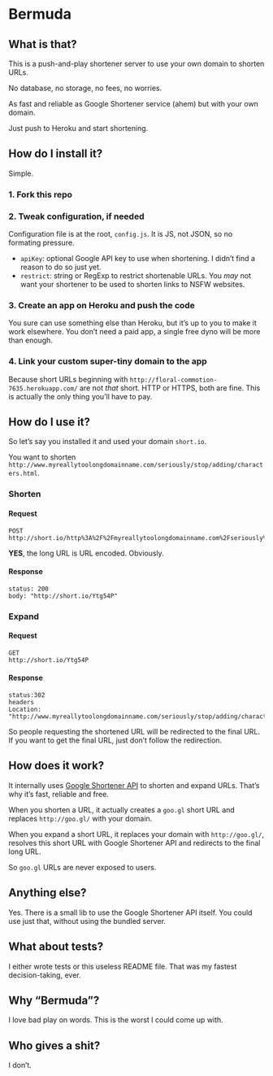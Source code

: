 # Bermuda

## What is that?
This is a push-and-play shortener server to use your own domain to shorten URLs.

No database, no storage, no fees, no worries.

As fast and reliable as Google Shortener service (ahem) but with your own domain.

Just push to Heroku and start shortening.

## How do I install it?
Simple.
### 1. Fork this repo
### 2. Tweak configuration, if needed
Configuration file is at the root, `config.js`. It is JS, not JSON, so no formating pressure.

- `apiKey`: optional Google API key to use when shortening. I didn’t find a reason to do so just yet.
- `restrict`: string or RegExp to restrict shortenable URLs. You _may_ not want your shortener to be used to shorten links to NSFW websites.

### 3. Create an app on Heroku and push the code
You sure can use something else than Heroku, but it’s up to you to make it work elsewhere. You don’t need a paid app, a single free dyno will be more than enough.

### 4. Link your custom super-tiny domain to the app
Because short URLs beginning with `http://floral-commotion-7635.herokuapp.com/` are not _that_ short.
HTTP or HTTPS, both are fine. This is actually the only thing you’ll have to pay.

## How do I use it?
So let’s say you installed it and used your domain `short.io`.

You want to shorten `http://www.myreallytoolongdomainname.com/seriously/stop/adding/characters.html`.

### Shorten
#### Request
```
POST
http://short.io/http%3A%2F%2Fmyreallytoolongdomainname.com%2Fseriously%2Fstop%2Fadding%2Fcharacters.html
```
__YES__, the long URL is URL encoded. Obviously.

#### Response
```
status: 200
body: "http://short.io/Ytg54P"
```

### Expand
#### Request
```
GET
http://short.io/Ytg54P
```

#### Response
```
status:302
headers
Location: "http://www.myreallytoolongdomainname.com/seriously/stop/adding/characters.html"
```

So people requesting the shortened URL will be redirected to the final URL. If you want to get the final URL, just don’t follow the redirection.

## How does it work?
It internally uses [Google Shortener API](https://developers.google.com/url-shortener) to shorten and expand URLs. That’s why it’s fast, reliable and free.

When you shorten a URL, it actually creates a `goo.gl` short URL and replaces `http://goo.gl/` with your domain.

When you expand a short URL, it replaces your domain with `http://goo.gl/`, resolves this short URL with Google Shortener API and redirects to the final long URL.

So `goo.gl` URLs are never exposed to users.

## Anything else?
Yes. There is a small lib to use the Google Shortener API itself. You could use just that, without using the bundled server.

## What about tests?
I either wrote tests or this useless README file. That was my fastest decision-taking, ever.

## Why “Bermuda”?
I love bad play on words. This is the worst I could come up with.

## Who gives a shit?
I don’t.
